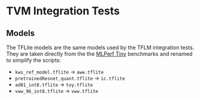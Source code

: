 <!--
Copyright (c) 2023 TUM Department of Electrical and Computer Engineering - Chair of Electronic Design Automation.

This file is part of muRISCV-NN.
See https://github.com/tum-ei-eda/muriscv-nn for further info.

Licensed under the Apache License, Version 2.0 (the "License");
you may not use this file except in compliance with the License.
You may obtain a copy of the License at

    http://www.apache.org/licenses/LICENSE-2.0

Unless required by applicable law or agreed to in writing, software
distributed under the License is distributed on an "AS IS" BASIS,
WITHOUT WARRANTIES OR CONDITIONS OF ANY KIND, either express or implied.
See the License for the specific language governing permissions and
limitations under the License.
-->
# TVM Integration Tests

## Models
The TFLite models are the same models used by the TFLM integration tests. They are taken directly from the the [MLPerf Tiny](https://github.com/mlcommons/tiny/tree/master/benchmark/training) benchmarks and renamed to simplify the scripts:
- `kws_ref_model.tflite` -> `aww.tflite`
- `pretrainedResnet_quant.tflite` -> `ic.tflite`
- `ad01_int8.tflite` -> `toy.tflite`
- `vww_96_int8.tflite` -> `vww.tflite`
